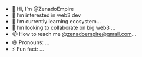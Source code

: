 - 👋 Hi, I’m @ZenadoEmpire
- 👀 I’m interested in web3 dev
- 🌱 I’m currently learning ecosystem...
- 💞️ I’m looking to collaborate on big web3  ...
- 📫 How to reach me @zenadoempire@gmail.com...
- 😄 Pronouns: ...
- ⚡ Fun fact: ...

<!---
ZenadoEmpire/ZenadoEmpire is a ✨ special ✨ repository because its `README.md` (this file) appears on your GitHub profile.
You can click the Preview link to take a look at your changes.
--->
